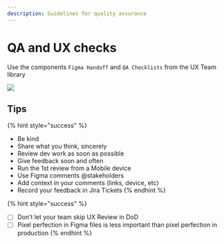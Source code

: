 ```yaml
---
description: Guidelines for quality assurance
---
```


# QA and UX checks

Use the components `Figma Handoff` and `QA Checklists` from the UX Team library

![](https://raw.githubusercontent.com/turolopezsanabria/design-systems-playbook/master/ASSETS/QA-components.png)

## Tips

{% hint style="success" %}
* Be kind
* Share what you think, sincerely
* Review dev work as soon as possible
* Give feedback soon and often
* Run the 1st review from a Mobile device
* Use Figma comments @stakeholders
* Add context in your comments (links, device, etc)
* Record your feedback in Jira Tickets
{% endhint %}

{% hint style="success" %}
* [ ] Don’t let your team skip UX Review in DoD
* [ ] Pixel perfection in Figma files is less important than pixel perfection in production
{% endhint %}
